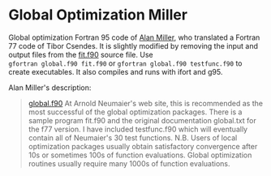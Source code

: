 # Global Optimization Miller
Global optimization Fortran 95 code of [Alan Miller](https://jblevins.org/mirror/amiller/), who translated a Fortran 77 code of Tibor Csendes. It is slightly modified by removing the input and output files from the [fit.f90](https://jblevins.org/mirror/amiller/fit.f90) source file. Use <br>`gfortran global.f90 fit.f90` or `gfortran global.f90 testfunc.f90` to create executables. It also compiles and runs with ifort and g95.

Alan Miller's description:
> [global.f90](https://jblevins.org/mirror/amiller/global.f90) At Arnold Neumaier's web site, this is recommended as the most successful of the global optimization packages. There is a sample program fit.f90 and the original documentation global.txt for the f77 version. I have included testfunc.f90 which will eventually contain all of Neumaier's 30 test functions. N.B. Users of local optimization packages usually obtain satisfactory convergence after 10s or sometimes 100s of function evaluations. Global optimization routines usually require many 1000s of function evaluations.
